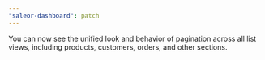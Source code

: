 ```yaml
---
"saleor-dashboard": patch
---
```


You can now see the unified look and behavior of pagination across all list views, including products, customers, orders, and other sections.